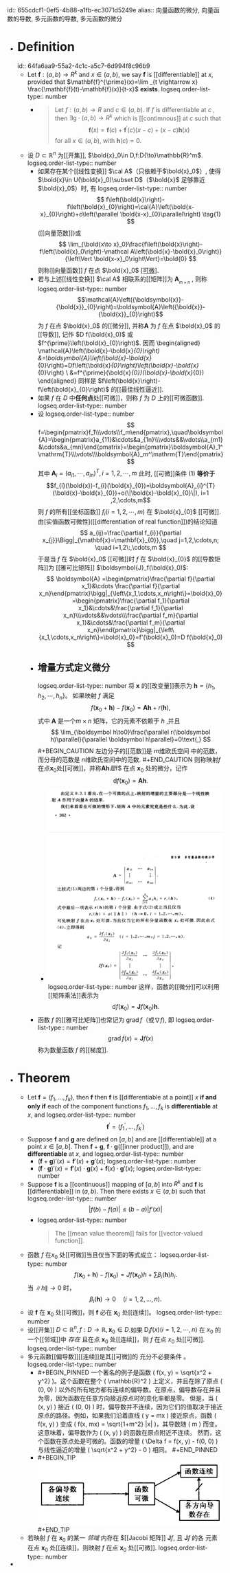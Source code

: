 id:: 655cdcf1-0ef5-4b88-a1fb-ec3071d5249e
alias:: 向量函数的微分, 向量函数的导数, 多元函数的导数, 多元函数的微分

- # Definition
  id:: 64fa6aa9-55a2-4c1c-a5c7-6d994f8c96b9
	- Let $\mathbf{f}:(a, b) \rightarrow R^{k}$ and $x \in(a, b)$, we say $\mathbf{f}$ is [[differentiable]] at $x$, provided that $\mathbf{f}^{\prime}(x)=\lim _{t \rightarrow x} \frac{\mathbf{f}(t)-\mathbf{f}(x)}{t-x}$ **exists**.
	  logseq.order-list-type:: number
		- >Let $f:(a, b) \rightarrow R$ and $c \in(a, b)$.
		  If $f$ is differentiable at $c$ , then  $\exists \mathrm{g} \cdot(a, b) \rightarrow R^{k}$ which is [[contimnous]] at  $c$  such that
		  $$\mathbf{f}(x)=\mathbf{f}(c)+\mathbf{f}^{\prime}(c)(x-c)+(x-c) \mathbf{h}(x)$$
		  for all $x \in(a, b)$, with $\mathbf{h}(c)=0$.
	- 设 $D\subset\mathbb{R}^{n}$ 为[[开集]], $\bold{x}_0\in D,f:D{\to}\mathbb{R}^m$. 
	  logseq.order-list-type:: number
		- 如果存在某个[[线性变换]] $\cal A$（只依赖于$\bold{x}_0$）, 使得 $\bold{x}\in U(\bold{x}_0)\subset D$（$\bold{x}$ 足够靠近 $\bold{x}_0$）时, 有
		  logseq.order-list-type:: number
		  $$
		  f\left(\bold{x}\right)-f\left(\bold{x}_{0}\right)=\cal{A}\left(\bold{x-x}_{0}\right)+o\left(\parallel \bold{x-x}_{0}\parallel\right) \tag{1}
		  $$
		  ([[向量范数]])或
		  $$
		  \lim_{\bold{x\to x}_0}\frac{f\left(\bold{x}\right)-f\left(\bold{x}_0\right)-\mathcal A\left(\bold{x}-\bold{x}_0\right)}{\left\Vert \bold{x-x}_0\right\Vert}=\bold{0}
		  $$
		  则称[[向量函数]] $f$ 在点 $\bold{x}_0$ [[可微]](或[[可导]]).
		- 若与上述[[线性变换]] $\cal A$ 相联系的[[矩阵]]为 $\boldsymbol{A}_{_{m\times n}}$ , 则称 
		  logseq.order-list-type:: number
		  $$\mathcal{A}\left({\boldsymbol{x}}-{\bold{x}}_{0}\right)=\boldsymbol{A}\left({\bold{x}}-{\bold{x}}_{0}\right)$$ 
		  为 $f$ 在点 $\bold{x}_0$ 的[[微分]], 并称$\boldsymbol{A}$ 为 $f$ 在点 $\bold{x}_0$ 的[[导数]], 记作 $D f(\bold{x}_0)$ 或 $f^{\prime}\left(\bold{x}_{0}\right)$. 
		  因而
		  \begin{aligned}
		  \mathcal{A}\left(\bold{x}-\bold{x}_{0}\right) &=\boldsymbol{A}\left(\bold{x}-\bold{x}_{0}\right)=Df\left(\bold{x}_{0}\right)\left(\bold{x}-\bold{x}_{0}\right) \\
		  &=f^{\prime}(\bold{x}_{0})(\bold{x}-\bold{x}_{0})
		  \end{aligned}
		  同样是 $f\left(\bold{x}\right)-f\left(\bold{x}_{0}\right)$ 的[[最佳线性逼近]].
		- 如果 $f$ 在 $D$ 中**任何点**处[[可微]]，则称 $f$ 为 $D$ 上的[[可微函数]]. 
		  logseq.order-list-type:: number
		- 设
		  logseq.order-list-type:: number
		  $$
		  f=\begin{pmatrix}f_1\\\vdots\\f_m\end{pmatrix},\quad\boldsymbol{A}=\begin{pmatrix}a_{11}&\cdots&a_{1n}\\\vdots&&\vdots\\a_{m1}&\cdots&a_{mn}\end{pmatrix}=\begin{pmatrix}\boldsymbol{A}_1^\mathrm{T}\\\vdots\\\boldsymbol{A}_m^\mathrm{T}\end{pmatrix}
		  $$
		  其中 $\boldsymbol{A}_{i}=(a_{i1},\cdots,a_{in})^{T},i=1,2,\cdots,m$ 此时, [[可微]]条件 $(1)$ **等价于**
		  $$f_{i}(\bold{x})-f_{i}(\bold{x}_{0})=\boldsymbol{A}_{i}^{T}(\bold{x}-\bold{x}_{0})+o(\|\bold{x}-\bold{x}_{0}\|), i=1 ,2,\cdots,m$$
		  则 $f$ 的所有[[坐标函数]] $f_{i}(i=1,2,\cdots,m)$ 在 $\bold{x}_{0}$ [[可微]]. 由[实值函数可微性]([[differentiation of real function]])的结论知道
		  $$
		  a_{ij}=\frac{\partial f_{i}}{\partial x_{j}}\Bigg|_{\mathbf{x}=\mathbf{x}_{0}},\quad j=1,2,\cdots,n; \quad i=1,2\:,\cdots,m
		  $$
		  于是当 $f$ 在 $\bold{x}_0$ [[可微]]时 $f$ 在 $\bold{x}_{0}$ 的[[导数矩阵]]为 [[雅可比矩阵]] $\boldsymbol{J}_f(\bold{x}_0)$:
		  $$
		  \boldsymbol{A}
		  =\begin{pmatrix}\frac{\partial f}{\partial x_1}&\cdots \frac{\partial f}{\partial x_n}\end{pmatrix}\bigg|_{\left\{x_1,\cdots,x_n\right\}=\bold{x}_0}
		  =\begin{pmatrix}\frac{\partial f_1}{\partial x_1}&\cdots&\frac{\partial f_1}{\partial x_n}\\\vdots&&\vdots\\\frac{\partial f_m}{\partial x_1}&\cdots&\frac{\partial f_m}{\partial x_n}\end{pmatrix}\bigg|_{\left\{x_1,\cdots,x_n\right\}=\bold{x}_0}=f'(\bold{x}_0)=D f(\bold{x}_0)
		  $$
		- ## 增量方式定义微分
		  logseq.order-list-type:: number
		  将 $\boldsymbol x$ 的[[改变量]]表示为 $\boldsymbol h=\{h_1, h_2,\cdots, h_n\}$。
		  如果映射 $f$ 满足
		  $$
		  f(\boldsymbol x_0+\boldsymbol h)-f(\boldsymbol x_0)=\boldsymbol A\boldsymbol h+r(\boldsymbol h),
		  $$
		  式中 $\boldsymbol A$ 是一个$m\times n$ 矩阵，它的元素不依赖于 $h$ ,并且
		  $$
		  \lim_{\boldsymbol h\to0}\frac{\parallel r(\boldsymbol h)\parallel}{\parallel \boldsymbol 
		   h\parallel}=0\text{,}
		  $$
		  #+BEGIN_CAUTION
		  左边分子的[[范数]]是 $m$维欧氏空间 中的范数，而分母的范数是 $n$维欧氏空间中的范数.
		  #+END_CAUTION 
		  则称映射$f$在点$\boldsymbol x_{0}$处[[可微]]，并称$\boldsymbol{Ah} 是$f$ 在点 $\boldsymbol  x_{0}$ 处的微分，记作
		  $$\mathrm{d}f(\boldsymbol x_0) = \boldsymbol{Ah}.$$
			- ![image.png](../assets/image_1700941158801_0.png)
			  logseq.order-list-type:: number
			  这样，函数的[[微分]]可以利用[[矩阵乘法]]表示为
			  $$\mathrm{d}f(\boldsymbol x_0) = \boldsymbol Jf(\boldsymbol x_0)\boldsymbol h.$$
		- 函数 $f$ 的[[雅可比矩阵]]也常记为 $\operatorname{grad}f$（或$\nabla f)$, 即
		  logseq.order-list-type:: number
		  $$\operatorname{grad} f(x) = \boldsymbol J f(x)$$
		  称为数量函数 $f$ 的[[梯度]].
- # Theorem
	- Let $\mathbf{f}=\left(f_{1}, \ldots, f_{k}\right)$, then $\mathbf{f}$ then $\mathbf{f}$ is [[differentiable at a point]]  $x$  **if and only if** each of the component functions  $f_{1}, \ldots, f_{k}$ is **differentiable** at $x$, and
	  logseq.order-list-type:: number
	  $$\mathbf{f}^{\prime}=\left(f_{1}^{\prime}, \ldots, f_{k}^{\prime}\right)$$
	- Suppose $\mathbf{f}$ and $\mathbf{g}$ are defined on $[a, b]$ and are [[differentiable]] at a point $x\in [a, b]$. Then $\mathbf{f}+ \mathbf{g}$, $\mathbf{f}\cdot\mathbf{g}$([[inner product]]), and are **differentiable** at $x$, and
	  logseq.order-list-type:: number
		- $(\mathbf{f} + \mathbf{g})'(x) = \mathbf{f}'(x) + \mathbf{g}'(x)$;
		  logseq.order-list-type:: number
		- $(\mathbf{f}\cdot\mathbf{g})'(x) = \mathbf{f}'(x)\cdot\mathbf{g}(x) + \mathbf{f}(x)\cdot\mathbf{g}'(x)$;
		  logseq.order-list-type:: number
	- Suppose $\mathbf{f}$ is a [[continuous]] mapping of $[a, b]$ into $R^k$ and $\mathbf{f}$ is [[differentiable]] in $(a, b)$. Then there exists $x\in(a, b)$ such that 
	  logseq.order-list-type:: number
	  $$|f(b) - f(a)|\le (b - a)|f'(x)|$$
		- logseq.order-list-type:: number
		  >The [[mean value theorem]] fails for [[vector-valued function]].
	- 函数 $f$ 在$x_{0}$ 处[[可微]]当且仅当下面的等式成立：
	  logseq.order-list-type:: number
	  $$f(\boldsymbol x_0+\boldsymbol h)-f(\boldsymbol x_0)=Jf(\boldsymbol x_0)h+\sum\beta_i(\boldsymbol h)h_i.$$
	  当 $\|h\|\to0$ 时，
	  $$\beta_{i}(\boldsymbol{h})\to0\quad(i=1,2,...,n).$$
	- 设 $\boldsymbol f$ 在 $\boldsymbol x_0$ 处[[可微]]，则 $\boldsymbol f$  必在 $\boldsymbol x_0$ 处[[连续]]。
	  logseq.order-list-type:: number
	- 设[[开集]] $D\subset\mathbb{R}^n,f{:}D\to\mathbb{R}, \boldsymbol x_0\in D$.如果 $\mathrm{D}_if(x)(i=1,2,\cdots,n)$ 在 $x_0$ 的一个[[邻域]]中 *存在* 且在点 $\boldsymbol x_{0}$ 处[[连续]]，则 $f$ 在点 $x_{0}$ 处[[可微]].
	  logseq.order-list-type:: number
	- 多元函数[[偏导数]][[连续]]是其[[可微]]的 充分不必要条件 。
	  logseq.order-list-type:: number
		- #+BEGIN_PINNED
		  一个著名的例子是函数 \( f(x, y) = \sqrt{x^2 + y^2} \)。这个函数在整个 \( \mathbb{R}^2 \) 上定义，并且在除了原点 \( (0, 0) \) 以外的所有地方都有连续的偏导数。在原点，偏导数存在并且为零，因为函数在任意方向接近原点时的变化率都是零。
		  但是，当 \( (x, y) \) 接近 \( (0, 0) \) 时，偏导数并不连续，因为它们的值取决于接近原点的路径。例如，如果我们沿着直线 \( y = mx \) 接近原点，函数 \( f(x, y) \) 变成 \( f(x, mx) = \sqrt{1+m^2} |x| \)，其导数随 \( m \) 而变。这意味着，偏导数作为 \( (x, y) \) 的函数在原点附近不连续。
		  然而，这个函数在原点处是可微的。函数的增量 \( \Delta f = f(x, y) - f(0, 0) \) 与线性逼近的增量 \( \sqrt{x^2 + y^2} - 0 \) 相同。
		  #+END_PINNED
		- #+BEGIN_TIP
		  ![image.png](../assets/image_1700938646783_0.png)
		  #+END_TIP
	- 若映射 $f$ 在 $\boldsymbol x_{0}$ 的某一 *邻域* 内存在 $[[Jacobi 矩阵]] $\boldsymbol Jf$, 且 $\boldsymbol Jf$ 的各 元素 在点 $\boldsymbol x_{0}$ 处[[连续]]，则映射 $f$ 在点 $\boldsymbol x_{0}$ 处[[可微]].
	  logseq.order-list-type:: number
-